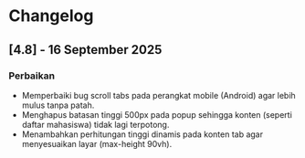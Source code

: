 # Changelog

## [4.8] - 16 September 2025

### Perbaikan

- Memperbaiki bug scroll tabs pada perangkat mobile (Android) agar lebih mulus tanpa patah.
- Menghapus batasan tinggi 500px pada popup sehingga konten (seperti daftar mahasiswa) tidak lagi terpotong.
- Menambahkan perhitungan tinggi dinamis pada konten tab agar menyesuaikan layar (max-height 90vh).
